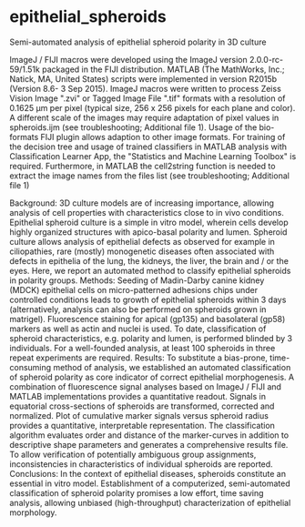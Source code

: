 # epithelial_spheroids
Semi-automated analysis of epithelial spheroid polarity in 3D culture

ImageJ / FIJI macros were developed using the ImageJ version 2.0.0-rc-59/1.51k packaged in the FIJI distribution. MATLAB (The MathWorks, Inc.; Natick, MA, United States) scripts were implemented in version R2015b (Version 8.6- 3 Sep 2015). 
ImageJ macros were written to process Zeiss Vision Image ".zvi" or Tagged Image File ".tif" formats with a resolution of 0.1625 µm per pixel (typical size, 256 x 256 pixels for each plane and color). A different scale of the images may require adaptation of pixel values in spheroids.ijm (see troubleshooting; Additional file 1). Usage of the bio-formats FIJI plugin allows adaption to other image formats. 
For training of the decision tree and usage of trained classifiers in MATLAB analysis with Classification Learner App, the "Statistics and Machine Learning Toolbox" is required. Furthermore, in MATLAB the cell2string function is needed to extract the image names from the files list (see troubleshooting; Additional file 1)

Background: 3D culture models are of increasing importance, allowing analysis of cell properties with characteristics close to in vivo conditions. Epithelial spheroid culture is a simple in vitro model, wherein cells develop highly organized structures with apico-basal polarity and lumen. Spheroid culture allows analysis of epithelial defects as observed for example in ciliopathies, rare (mostly) monogenetic diseases often associated with defects in epithelia of the lung, the kidneys, the liver, the brain and / or the eyes. Here, we report an automated method to classify epithelial spheroids in polarity groups. 
Methods: Seeding of Madin-Darby canine kidney (MDCK) epithelial cells on micro-patterned adhesions chips under controlled conditions leads to growth of epithelial spheroids within 3 days (alternatively, analysis can also be performed on spheroids grown in matrigel). Fluorescence staining for apical (gp135) and basolateral (gp58) markers as well as actin and nuclei is used. To date, classification of spheroid characteristics, e.g. polarity and lumen, is performed blinded by 3 individuals. For a well-founded analysis, at least 100 spheroids in three repeat experiments are required. 
Results: To substitute a bias-prone, time-consuming method of analysis, we established an automated classification of spheroid polarity as core indicator of correct epithelial morphogenesis. A combination of fluorescence signal analyses based on ImageJ / FIJI and MATLAB implementations provides a quantitative readout. Signals in equatorial cross-sections of spheroids are transformed, corrected and normalized. Plot of cumulative marker signals versus spheroid radius provides a quantitative, interpretable representation. The classification algorithm evaluates order and distance of the marker-curves in addition to descriptive shape parameters and generates a comprehensive results file. To allow verification of potentially ambiguous group assignments, inconsistencies in characteristics of individual spheroids are reported. 
Conclusions: In the context of epithelial diseases, spheroids constitute an essential in vitro model. Establishment of a computerized, semi-automated classification of spheroid polarity promises a low effort, time saving analysis, allowing unbiased (high-throughput) characterization of epithelial morphology.

